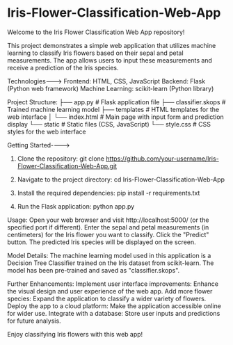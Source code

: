 # Iris-Flower-Classification-Web-App

Welcome to the Iris Flower Classification Web App repository!

This project demonstrates a simple web application that utilizes machine learning to classify Iris flowers based on their sepal and petal measurements. The app allows users to input these measurements and receive a prediction of the Iris species.

Technologies--->
Frontend: HTML, CSS, JavaScript
Backend: Flask (Python web framework)
Machine Learning: scikit-learn (Python library)

Project Structure:
├── app.py                 # Flask application file
├── classifier.skops       # Trained machine learning model
├── templates              # HTML templates for the web interface
│   └── index.html         # Main page with input form and prediction display
└── static                 # Static files (CSS, JavaScript)
    └── style.css          # CSS styles for the web interface

Getting Started---->

1) Clone the repository:
git clone https://github.com/your-username/Iris-Flower-Classification-Web-App.git

2) Navigate to the project directory:
cd Iris-Flower-Classification-Web-App

3) Install the required dependencies:
pip install -r requirements.txt

4) Run the Flask application:
python app.py

Usage:
Open your web browser and visit http://localhost:5000/ (or the specified port if different).
Enter the sepal and petal measurements (in centimeters) for the Iris flower you want to classify.
Click the "Predict" button.
The predicted Iris species will be displayed on the screen.

Model Details:
The machine learning model used in this application is a Decision Tree Classifier trained on the Iris dataset from scikit-learn. The model has been pre-trained and saved as "classifier.skops".

Further Enhancements:
Implement user interface improvements: Enhance the visual design and user experience of the web app.
Add more flower species: Expand the application to classify a wider variety of flowers.
Deploy the app to a cloud platform: Make the application accessible online for wider use.
Integrate with a database: Store user inputs and predictions for future analysis.

Enjoy classifying Iris flowers with this web app!
